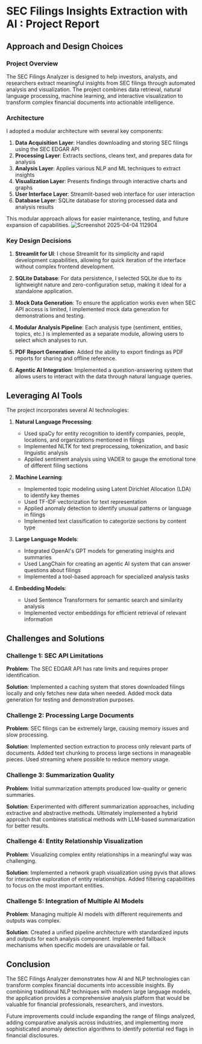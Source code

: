 # SEC Filings Insights Extraction with AI : Project Report

## Approach and Design Choices

### Project Overview

The SEC Filings Analyzer is designed to help investors, analysts, and researchers extract meaningful insights from SEC filings through automated analysis and visualization. The project combines data retrieval, natural language processing, machine learning, and interactive visualization to transform complex financial documents into actionable intelligence.


### Architecture

I adopted a modular architecture with several key components:

1. **Data Acquisition Layer**: Handles downloading and storing SEC filings using the SEC EDGAR API
2. **Processing Layer**: Extracts sections, cleans text, and prepares data for analysis
3. **Analysis Layer**: Applies various NLP and ML techniques to extract insights
4. **Visualization Layer**: Presents findings through interactive charts and graphs
5. **User Interface Layer**: Streamlit-based web interface for user interaction
6. **Database Layer**: SQLite database for storing processed data and analysis results

This modular approach allows for easier maintenance, testing, and future expansion of capabilities.
![Screenshot 2025-04-04 112904](https://github.com/user-attachments/assets/a2c0263d-d012-47b7-a89f-c319aa621d95)


### Key Design Decisions

1. **Streamlit for UI**: I chose Streamlit for its simplicity and rapid development capabilities, allowing for quick iteration of the interface without complex frontend development.

2. **SQLite Database**: For data persistence, I selected SQLite due to its lightweight nature and zero-configuration setup, making it ideal for a standalone application.

3. **Mock Data Generation**: To ensure the application works even when SEC API access is limited, I implemented mock data generation for demonstrations and testing.

4. **Modular Analysis Pipeline**: Each analysis type (sentiment, entities, topics, etc.) is implemented as a separate module, allowing users to select which analyses to run.

5. **PDF Report Generation**: Added the ability to export findings as PDF reports for sharing and offline reference.

6. **Agentic AI Integration**: Implemented a question-answering system that allows users to interact with the data through natural language queries.
   

## Leveraging AI Tools

The project incorporates several AI technologies:

1. **Natural Language Processing**:
   - Used spaCy for entity recognition to identify companies, people, locations, and organizations mentioned in filings
   - Implemented NLTK for text preprocessing, tokenization, and basic linguistic analysis
   - Applied sentiment analysis using VADER to gauge the emotional tone of different filing sections

2. **Machine Learning**:
   - Implemented topic modeling using Latent Dirichlet Allocation (LDA) to identify key themes
   - Used TF-IDF vectorization for text representation
   - Applied anomaly detection to identify unusual patterns or language in filings
   - Implemented text classification to categorize sections by content type

3. **Large Language Models**:
   - Integrated OpenAI's GPT models for generating insights and summaries
   - Used LangChain for creating an agentic AI system that can answer questions about filings
   - Implemented a tool-based approach for specialized analysis tasks

4. **Embedding Models**:
   - Used Sentence Transformers for semantic search and similarity analysis
   - Implemented vector embeddings for efficient retrieval of relevant information
     

## Challenges and Solutions

### Challenge 1: SEC API Limitations

**Problem**: The SEC EDGAR API has rate limits and requires proper identification.

**Solution**: Implemented a caching system that stores downloaded filings locally and only fetches new data when needed. Added mock data generation for testing and demonstration purposes.

### Challenge 2: Processing Large Documents

**Problem**: SEC filings can be extremely large, causing memory issues and slow processing.

**Solution**: Implemented section extraction to process only relevant parts of documents. Added text chunking to process large sections in manageable pieces. Used streaming where possible to reduce memory usage.

### Challenge 3: Summarization Quality

**Problem**: Initial summarization attempts produced low-quality or generic summaries.

**Solution**: Experimented with different summarization approaches, including extractive and abstractive methods. Ultimately implemented a hybrid approach that combines statistical methods with LLM-based summarization for better results.

### Challenge 4: Entity Relationship Visualization

**Problem**: Visualizing complex entity relationships in a meaningful way was challenging.

**Solution**: Implemented a network graph visualization using pyvis that allows for interactive exploration of entity relationships. Added filtering capabilities to focus on the most important entities.

### Challenge 5: Integration of Multiple AI Models

**Problem**: Managing multiple AI models with different requirements and outputs was complex.

**Solution**: Created a unified pipeline architecture with standardized inputs and outputs for each analysis component. Implemented fallback mechanisms when specific models are unavailable or fail.


## Conclusion

The SEC Filings Analyzer demonstrates how AI and NLP technologies can transform complex financial documents into accessible insights. By combining traditional NLP techniques with modern large language models, the application provides a comprehensive analysis platform that would be valuable for financial professionals, researchers, and investors.

Future improvements could include expanding the range of filings analyzed, adding comparative analysis across industries, and implementing more sophisticated anomaly detection algorithms to identify potential red flags in financial disclosures.
